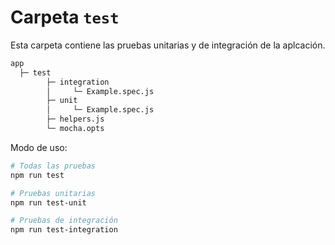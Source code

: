 # Carpeta `test`

Esta carpeta contiene las pruebas unitarias y de integración de la aplcación.

```txt
app
  ├─ test
        ├─ integration
        │     └─ Example.spec.js
        ├─ unit
        │     └─ Example.spec.js
        ├─ helpers.js
        └─ mocha.opts
```

Modo de uso:

```bash
# Todas las pruebas
npm run test

# Pruebas unitarias
npm run test-unit

# Pruebas de integración
npm run test-integration
```
